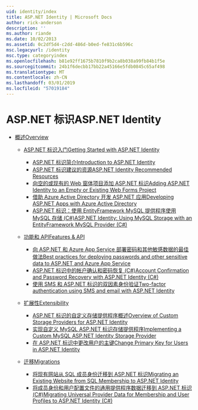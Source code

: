 ```yaml
---
uid: identity/index
title: ASP.NET Identity | Microsoft Docs
author: rick-anderson
description: ''
ms.author: riande
ms.date: 10/02/2013
ms.assetid: 0c2df5d4-c2dd-486d-b0ed-fe831c6b596c
msc.legacyurl: /identity
msc.type: categoryindex
ms.openlocfilehash: b81e92ff1675b7810f9b2ca8b038a99fb84b1f5e
ms.sourcegitcommit: 24b1f6decbb17bb22a45166e5fdb0845c65af498
ms.translationtype: MT
ms.contentlocale: zh-CN
ms.lasthandoff: 03/01/2019
ms.locfileid: "57019184"
---
```

<a name="aspnet-identity"></a><span data-ttu-id="cd1a9-102">ASP.NET 标识</span><span class="sxs-lookup"><span data-stu-id="cd1a9-102">ASP.NET Identity</span></span>
====================
- [<span data-ttu-id="cd1a9-103">概述</span><span class="sxs-lookup"><span data-stu-id="cd1a9-103">Overview</span></span>](overview/index.md)

    - [<span data-ttu-id="cd1a9-104">ASP.NET 标识入门</span><span class="sxs-lookup"><span data-stu-id="cd1a9-104">Getting Started with ASP.NET Identity</span></span>](overview/getting-started/index.md)

        - [<span data-ttu-id="cd1a9-105">ASP.NET 标识简介</span><span class="sxs-lookup"><span data-stu-id="cd1a9-105">Introduction to ASP.NET Identity</span></span>](overview/getting-started/introduction-to-aspnet-identity.md)
        - [<span data-ttu-id="cd1a9-106">ASP.NET 标识建议的资源</span><span class="sxs-lookup"><span data-stu-id="cd1a9-106">ASP.NET Identity Recommended Resources</span></span>](overview/getting-started/aspnet-identity-recommended-resources.md)
        - [<span data-ttu-id="cd1a9-107">向空的或现有的 Web 窗体项目添加 ASP.NET 标识</span><span class="sxs-lookup"><span data-stu-id="cd1a9-107">Adding ASP.NET Identity to an Empty or Existing Web Forms Project</span></span>](overview/getting-started/adding-aspnet-identity-to-an-empty-or-existing-web-forms-project.md)
        - [<span data-ttu-id="cd1a9-108">借助 Azure Active Directory 开发 ASP.NET 应用</span><span class="sxs-lookup"><span data-stu-id="cd1a9-108">Developing ASP.NET Apps with Azure Active Directory</span></span>](overview/getting-started/developing-aspnet-apps-with-windows-azure-active-directory.md)
        - [<span data-ttu-id="cd1a9-109">ASP.NET 标识：使用 EntityFramework MySQL 提供程序使用 MySQL 存储 (C#)</span><span class="sxs-lookup"><span data-stu-id="cd1a9-109">ASP.NET Identity: Using MySQL Storage with an EntityFramework MySQL Provider (C#)</span></span>](overview/getting-started/aspnet-identity-using-mysql-storage-with-an-entityframework-mysql-provider.md)
    - [<span data-ttu-id="cd1a9-110">功能和 API</span><span class="sxs-lookup"><span data-stu-id="cd1a9-110">Features & API</span></span>](overview/features-api/index.md)

        - [<span data-ttu-id="cd1a9-111">向 ASP.NET 和 Azure App Service 部署密码和其他敏感数据的最佳做法</span><span class="sxs-lookup"><span data-stu-id="cd1a9-111">Best practices for deploying passwords and other sensitive data to ASP.NET and Azure App Service</span></span>](overview/features-api/best-practices-for-deploying-passwords-and-other-sensitive-data-to-aspnet-and-azure.md)
        - [<span data-ttu-id="cd1a9-112">ASP.NET 标识中的帐户确认和密码恢复 (C#)</span><span class="sxs-lookup"><span data-stu-id="cd1a9-112">Account Confirmation and Password Recovery with ASP.NET Identity (C#)</span></span>](overview/features-api/account-confirmation-and-password-recovery-with-aspnet-identity.md)
        - [<span data-ttu-id="cd1a9-113">使用 SMS 和 ASP.NET 标识的双因素身份验证</span><span class="sxs-lookup"><span data-stu-id="cd1a9-113">Two-factor authentication using SMS and email with ASP.NET Identity</span></span>](overview/features-api/two-factor-authentication-using-sms-and-email-with-aspnet-identity.md)
    - [<span data-ttu-id="cd1a9-114">扩展性</span><span class="sxs-lookup"><span data-stu-id="cd1a9-114">Extensibility</span></span>](overview/extensibility/index.md)

        - [<span data-ttu-id="cd1a9-115">ASP.NET 标识的自定义存储提供程序概述</span><span class="sxs-lookup"><span data-stu-id="cd1a9-115">Overview of Custom Storage Providers for ASP.NET Identity</span></span>](overview/extensibility/overview-of-custom-storage-providers-for-aspnet-identity.md)
        - [<span data-ttu-id="cd1a9-116">实现自定义 MySQL ASP.NET 标识存储提供程序</span><span class="sxs-lookup"><span data-stu-id="cd1a9-116">Implementing a Custom MySQL ASP.NET Identity Storage Provider</span></span>](overview/extensibility/implementing-a-custom-mysql-aspnet-identity-storage-provider.md)
        - [<span data-ttu-id="cd1a9-117">在 ASP.NET 标识中更改用户的主键</span><span class="sxs-lookup"><span data-stu-id="cd1a9-117">Change Primary Key for Users in ASP.NET Identity</span></span>](overview/extensibility/change-primary-key-for-users-in-aspnet-identity.md)
    - [<span data-ttu-id="cd1a9-118">迁移</span><span class="sxs-lookup"><span data-stu-id="cd1a9-118">Migrations</span></span>](overview/migrations/index.md)

        - [<span data-ttu-id="cd1a9-119">将现有网站从 SQL 成员身份迁移到 ASP.NET 标识</span><span class="sxs-lookup"><span data-stu-id="cd1a9-119">Migrating an Existing Website from SQL Membership to ASP.NET Identity</span></span>](overview/migrations/migrating-an-existing-website-from-sql-membership-to-aspnet-identity.md)
        - [<span data-ttu-id="cd1a9-120">将成员身份和用户配置文件的通用提供程序数据迁移到 ASP.NET 标识 (C#)</span><span class="sxs-lookup"><span data-stu-id="cd1a9-120">Migrating Universal Provider Data for Membership and User Profiles to ASP.NET Identity (C#)</span></span>](overview/migrations/migrating-universal-provider-data-for-membership-and-user-profiles-to-aspnet-identity.md)
